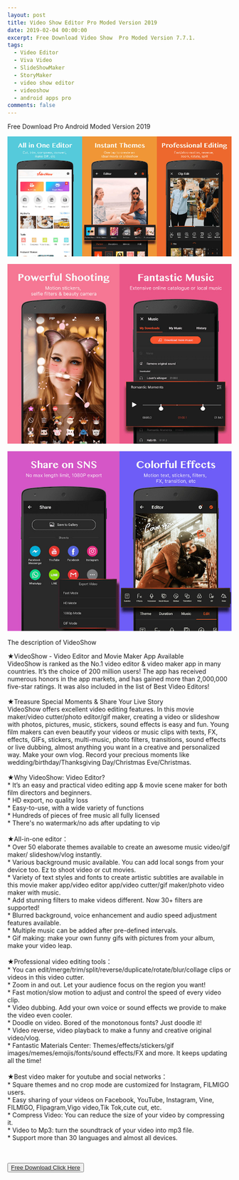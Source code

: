 ```yaml
---
layout: post
title: Video Show Editor Pro Moded Version 2019
date: 2019-02-04 00:00:00
excerpt: Free Download Video Show  Pro Moded Version 7.7.1.
tags:
  - Video Editor
  - Viva Video
  - SlideShowMaker
  - StoryMaker
  - video show editor
  - videoshow
  - android apps pro
comments: false
---
```


Free Download Pro Android Moded Version 2019

![](/uploads/merge-from-ofoct.jpg)

![](/uploads/imgonline-com-ua-twotoone-xb7ps8xnlkkxy.jpg)

![](/uploads/imgonline-com-ua-twotoone-jgjtwsmbiw6l4.jpg)

The description of VideoShow

★VideoShow - Video Editor and Movie Maker App Available<br>VideoShow is ranked as the No.1 video editor & video maker app in many countries. It’s the choice of 200 million users! The app has received numerous honors in the app markets, and has gained more than 2,000,000 five-star ratings. It was also included in the list of Best Video Editors!<br><br>★Treasure Special Moments & Share Your Live Story<br>VideoShow offers excellent video editing features. In this movie maker/video cutter/photo editor/gif maker, creating a video or slideshow with photos, pictures, music, stickers, sound effects is easy and fun. Young film makers can even beautify your videos or music clips with texts, FX, effects, GIFs, stickers, multi-music, photo filters, transitions, sound effects or live dubbing, almost anything you want in a creative and personalized way. Make your own vlog. Record your precious moments like wedding/birthday/Thanksgiving Day/Christmas Eve/Christmas. <br><br>★Why VideoShow: Video Editor?<br>\* It’s an easy and practical video editing app & movie scene maker for both film directors and beginners.<br>\* HD export, no quality loss<br>\* Easy-to-use, with a wide variety of functions<br>\* Hundreds of pieces of free music all fully licensed<br>\* There's no watermark/no ads after updating to vip<br><br>★All-in-one editor： <br>\* Over 50 elaborate themes available to create an awesome music video/gif maker/ slideshow/vlog instantly.<br>\* Various background music available. You can add local songs from your device too. Ez to shoot video or cut movies.<br>\* Variety of text styles and fonts to create artistic subtitles are available in this movie maker app/video editor app/video cutter/gif maker/photo video maker with music.<br>\* Add stunning filters to make videos different. Now 30+ filters are supported!<br>\* Blurred background, voice enhancement and audio speed adjustment features available.<br>\* Multiple music can be added after pre-defined intervals. <br>\* Gif making: make your own funny gifs with pictures from your album, make your video leap.<br><br>★Professional video editing tools：<br>\* You can edit/merge/trim/split/reverse/duplicate/rotate/blur/collage clips or videos in this video cutter.<br>\* Zoom in and out. Let your audience focus on the region you want!<br>\* Fast motion/slow motion to adjust and control the speed of every video clip.<br>\* Video dubbing. Add your own voice or sound effects we provide to make the video even cooler.<br>\* Doodle on video. Bored of the monotonous fonts? Just doodle it! <br>\* Video reverse, video playback to make a funny and creative original video/vlog.<br>\* Fantastic Materials Center: Themes/effects/stickers/gif images/memes/emojis/fonts/sound effects/FX and more. It keeps updating all the time!<br><br>★Best video maker for youtube and social networks：<br>\* Square themes and no crop mode are customized for Instagram, FILMIGO users.<br>\* Easy sharing of your videos on Facebook, YouTube, Instagram, Vine, FILMIGO, Flipagram,Vigo video,Tik Tok,cute cut, etc.<br>\* Compress Video: You can reduce the size of your video by compressing it.<br>\* Video to Mp3: turn the soundtrack of your video into mp3 file.<br>\* Support more than 30 languages and almost all devices.<br><br> 

<button><a href="https://openload.co/f/molhlv2vAiQ"> Free Download Click Here </a></button>